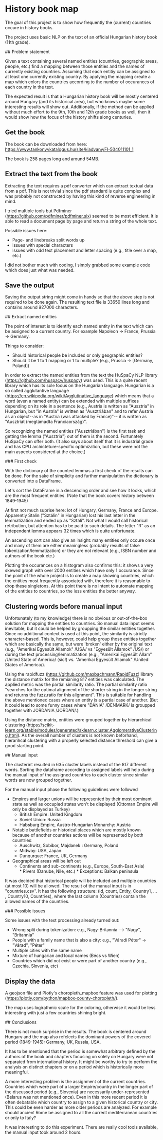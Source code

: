 # History book map

The goal of this project is to show how frequently the (current) countries occure in history books.

The project uses basic NLP on the text of an official Hungarian history book (11th grade).

## Problem statement

Given a text containing several named entities (countries, geographic areas, people, etc.) find a mapping between those entities and the names of currently existing countries. Assuming that each entitiy can be assigned to at least one currently existing country.
By applying the mapping create a map which colors the countries according to the number of occurances of each country in the text.

The expected result is that a Hungarian history book will be mostly centered around Hungary (and its historical area), but who knows maybe some interesting results will show out. Additionally, if the method can be applied without much effort to the 9th, 10th and 12th grade books as well, then it would show how the focus of the history shifts along centuries.

## Get the book

The book can be downloaded from here: https://www.tankonyvkatalogus.hu/site/kiadvany/FI-504011101_1

The book is 258 pages long and around 54MB.

## Extract the text from the book

Extracting the text requires a pdf converter which can extract textual data from a pdf. This is not trivial since the pdf standard is quite complex and was probably not constructed by having this kind of reverse engineering in mind.

I tried multiple tools but Pdfminer (https://github.com/pdfminer/pdfminer.six) seemed to be most efficient. It is able to read a document page by page and return a string of the whole text.

Possible issues here:
* Page- and linebreaks split words up
* Issues with special characters
* Issues with odd text placement and letter spacing (e.g., title over a map, etc.)

I did not bother much with coding, I simply grabbed some example code which does just what was needed.


## Save the output

Saving the output string might come in handy so that the above step is not required to be done again. The resulting text file is 33659 lines long and contains around 927000 characters.

## Extract named entities

The point of interest is to identify each named entity in the text which can be assigned to a current country. For example Napoleon -> France, Prussia -> Germany.

Things to consider:
* Should historical people be included or only geographic entities?
* Should it be 1 to 1 mapping or 1 to multiple? (e.g., Prussia -> [Germany, Poland])

In order to extract the named entities from the text the HuSpaCy NLP library (https://github.com/huspacy/huspacy) was used. This is a quite recent library which has its sole focus on the Hungarian language. Hungarian is a so called agglutantive language (https://en.wikipedia.org/wiki/Agglutinative_language) which means that a word (even a named entity) can be extended with multiple suffixes depending on its role in a sentence (e.g., Austria is written as "Ausztria" in Hungarian, but "in Austria" is written as "Ausztriában" and to refer Austria as an object--as in "Austria (was attacked by France)"-- it is written as "Ausztriát (megtámadta Franciaország)".

So recognizing the named entities ("Ausztriában") is the first task and getting the lemma ("Ausztria") out of them is the second. Furtunately HuSpaCy can offer both. (It also says about itself that it is industrial grade and has CPU archicteture-specific optimization, but these were not the main aspects considered at the choice.)

### First check

With the dictionary of the counted lemmas a first check of the results can be done. For the sake of simplicity and further manipulation the dictionary is converted into a DataFrame.

Let's sort the DataFrame in a descending order and see how it looks, which are the most frequent entities. (Note that the book covers history between 1849-1945)

At first not much suprise here: lot of Hungary, Germany, France and Europe. Apparently Stalin ("Sztálin" in Hungarian) lost his last letter in the lemmatization and ended up as "Sztáli". Not what I would call historical retribution, but attention has to be paid to such details. The letter "R" as an independent lemma appears 32 times which is quite unfortunate.

An ascending sort can also give an insight: many entities only occure once and many of them are either meaningless (probably results of false tokenization/lemmatization) or they are not relevant (e.g., ISBN number and authors of the book etc.)

Plotting the occurances on a histogram also confirms this: it shows a very skewed graph with over 2000 entities which have only 1 occurance. Since the point of the whole project is to create a map showing countries, which the entities most frequently associated with, therefore it is reasonable to drop these singletons. At this point there is no intent to automate mapping of the entities to countries, so the less entities the better anyway.

## Clustering words before manual input

Unfortunately (to my knowledge) there is no obvious or out-of-the-box solution for mapping the entities to countries. So manual data input seems inevitable, but it could be helped by groupping the similar entities together. Since no additional context is used at this point, the similarity is strictly character-based. This is, however, could help group those entities together which are basically the same, but were 'broken' either by the original text (e.g., "Amerikai Egyesült Államok" /USA/ vs "Egyesült Államok" /US/) or during the text processing/lemmatization (e.g., "Amerikai Egyesült Állam" /United State of America/ (sic!) vs. "Amerikai Egyesült Államok" /United States of America/).

Using the rapidfuzz (https://github.com/maxbachmann/RapidFuzz) library the distance matrix for the remianing 817 entities was calculated. The applied metric was the partial similarity ratio. The partial similarity ratio "searches for the optimal alignment of the shorter string in the longer string and returns the fuzz.ratio for this alignment". This is suitable for handling the above mentioned cases where an entity is a partial case of another. (But it could lead to some funny cases where "DÁNIA" /DENMARK/ is groupped together with JORDÁNIA /JORDAN/.)

Using the distance matrix, entities were grouped together by hierarchical clustering (https://scikit-learn.org/stable/modules/generated/sklearn.cluster.AgglomerativeClustering.html). As the overall number of clusters is not known beforhand, hierarihcal clustering with a properly selected distance threshold can give a good starting point.

## Manual input

The clusterint resulted in 635 cluster labels instead of the 817 different words. Sorting the dataframe according to assigned labels will help during the manual input of the assigned countries to each cluster since similar words are now grouped together.

For the manual input phase the following guidelines were followed

* Empires and larger unions will be represented by their most dominant state as well as occupied states won't be displayed (Ottoman Empire will only be displayed as Turkey)
    * British Empire: United Kingdom
    * Soviet Union: Russia
    * Habsburg Empire, Austro-Hungarian Monarchy: Austria
* Notable battlefields or historical places which are mostly known because of another countries actions will be represented by both countries:
    * Auschwitz, Sobibor, Majdanek : Germany, Poland
    * Midway: USA, Japan
    * Dunqurque: France, UK, Germany
* Geographical areas will be left out
    * Continents and sub-continents (e.g., Europe, South-East Asia)
    * Rivers (Danube, Nile, etc.)
    * Exceptions: Balkan peninsula
    
    
It was decided that historical people will be included and multiple countries (at most 10) will be allowed. The result of the manual input is in "countries.csv". It has the following structure:
(id, count, Entity, Country1, ... , Country10, Countries), where the last column (Countries) contain the allowed names of the countries.
    
### Possible issues

Some issues with the text processing already turned out:

* Wrong split during tokenization: e.g., Nagy-Britannia --> "Nagy", "Britannia"
* People with a family name that is also a city: e.g., "Váradi Péter" -> "Várad", "Péter"
* Multiple cities with the same name
* Mixture of hungarian and local names (Bécs vs Wien)
* Countries which did not exist or were part of another country (e.g., Czechia, Slovenia, etc)

## Display the data

A geojson file and Plotly's choropleth_mapbox feature was used for plotting (https://plotly.com/python/mapbox-county-choropleth/).

The map uses logirathmic scale for the coloring, otherwise it would be less interesting with just a few countries shining bright.

## Conclusions

There is not much surprise in the results. The book is centered around Hungary and the map also refelects the dominant powers of the covered period (1849-1945): Germany, UK, Russia, USA.
 
It has to be mentioned that the period is somewhat arbitrary defined by the authors of the book and chapters focusing on solely on Hungary were not separated from international history. It might be worthy to try to perform the analysis on distinct chapters or on a period which is historically more meaningful.

A more interesting problem is the assignment of the current countries. Countries which were part of a larger Empire/country in the longer part of the discussed period (e.g., Slovenia) are necessarily under-represented (Belarus was not mentioned once). Even in this more recent period it is often debatable which country to assign to a given historical country or city. This could be even harder as more older periods are analyzed. For example should ancient Rome be assigned to all the current mediterranean countries or only to Italy?

It was interesting to do this experiment. There are really cool tools available, the manual input took around 2 hours.